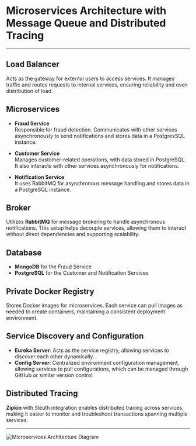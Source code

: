 # Microservices Architecture with Message Queue and Distributed Tracing

---

## Load Balancer
Acts as the gateway for external users to access services. It manages traffic and routes requests to internal services, ensuring reliability and even distribution of load.

## Microservices

- **Fraud Service**  
  Responsible for fraud detection. Communicates with other services asynchronously to send notifications and stores data in a PostgresSQL instance.

- **Customer Service**  
  Manages customer-related operations, with data stored in PostgreSQL. It also interacts with other services asynchronously for notifications.

- **Notification Service**  
 It uses RabbitMQ for asynchronous message handling and stores data in a PostgreSQL instance.

## Broker

Utilizes **RabbitMQ** for message brokering to handle asynchronous notifications. This setup helps decouple services, allowing them to interact without direct dependencies and supporting scalability.

## Database

- **MongoDB** for the Fraud Service
- **PostgreSQL** for the Customer and Notification Services

## Private Docker Registry

Stores Docker images for microservices. Each service can pull images as needed to create containers, maintaining a consistent deployment environment.

## Service Discovery and Configuration

- **Eureka Server**: Acts as the service registry, allowing services to discover each other dynamically.
- **Config Server**: Centralized environment configuration management, allowing services to pull configurations, which can be managed through GitHub or similar version control.

## Distributed Tracing

**Zipkin** with Sleuth integration enables distributed tracing across services, making it easier to monitor and troubleshoot transactions spanning multiple services.

---

![Microservices Architecture Diagram](https://github.com/user-attachments/assets/90060b93-b261-4a14-8e04-cb9854f86515)

